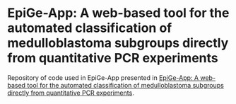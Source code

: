 EpiGe-App: A web-based tool for the automated classification of medulloblastoma subgroups directly from quantitative PCR experiments
================

Repository of code used in EpiGe-App presented in [EpiGe-App: A web-based tool for the automated classification of medulloblastoma subgroups directly from quantitative PCR experiments](#).


 
